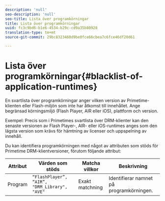 ```yaml
---
description: 'null'
seo-description: 'null'
seo-title: Lista över programkörningar
title: Lista över programkörningar
uuid: fc3c9bd6-b1e6-4534-b29c-cd9a35b80928
translation-type: tm+mt
source-git-commit: 29bc8323460d9be0fce66cbea7c6fce46df20d61

---
```



# Lista över programkörningar{#blacklist-of-application-runtimes}

En svartlista över programkörningar anger vilken version av Primetime-klienten eller Flash-miljön som inte har åtkomst till innehållet. Ange begränsad körningsmiljö (Flash Player, AIR eller iOS), plattform och version.

Exempel: Precis som i Primetimes svartlista över DRM-klienter kan den senaste versionen av Flash Player-, AIR- eller iOS-runtimes anges som den lägsta version som krävs för hämtning av licenser och uppspelning av innehåll.

Du kan identifiera programkörningen med något av attributen som stöds för Primetime DRM-klientversioner, förutom följande attribut:

| **Attribut** | **Värden som stöds** | **Matcha villkor** | **Beskrivning** |
|---|---|---|---|
| Program | `“FlashPlayer”, “AIR”, "DRM_Library", "AVE"` | Exakt matchning | Identifierar namnet på programkörningen. |

